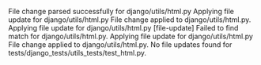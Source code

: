 File change parsed successfully for django/utils/html.py
Applying file update for django/utils/html.py
File change applied to django/utils/html.py.
Applying file update for django/utils/html.py
[file-update] Failed to find match for django/utils/html.py.
Applying file update for django/utils/html.py
File change applied to django/utils/html.py.
No file updates found for tests/django_tests/utils_tests/test_html.py.
